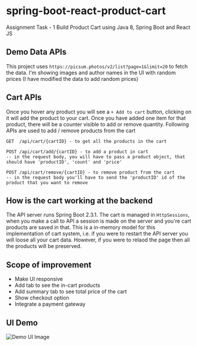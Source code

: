 # spring-boot-react-product-cart
Assignment Task - 1 Build Product Cart using Java 8, Spring Boot and React JS

## Demo Data APIs
This project uses `https://picsum.photos/v2/list?page=1&limit=20` to fetch the data.
I'm showing images and author names in the UI with random prices (I have modified the data to add random prices)

## Cart APIs
Once you hover any product you will see a `+ Add to cart` button, clicking on it will add the product to your cart.
Once you have added one item for that product, there will be a counter visible to add or remove quantity.
Following APIs are used to add / remove products from the cart

```
GET  /api/cart/{cartID} - to get all the products in the cart

POST /api/cart/add/{cartID} - to add a product in cart
-- in the request body, you will have to pass a product object, that should have 'productID', 'count' and 'price'

POST /api/cart/remove/{cartID} - to remove product from the cart
-- in the request body you'll have to send the 'productID' id of the product that you want to remove
```

## How is the cart working at the backend
 The API server runs Spring Boot 2.3.1. The cart is managed in `HttpSessions`, when you make a call to API 
 a session is made on the server and you're cart products are saved in that. This is a in-memory model for this implementation
 of cart system, i.e. if you were to restart the API server you will loose all your cart data. However, if you were to relaod the page then all the products will be preserved.

## Scope of improvement 
* Make UI responsive
* Add tab to see the in-cart products 
* Add summary tab to see total price of the cart
* Show checkout option
* Integrate a payment gateway 

 ## UI Demo
 ![Demo UI Image](https://github.com/AdiUser/spring-boot-react-product-cart/cart-client/public/ui-demo.png)